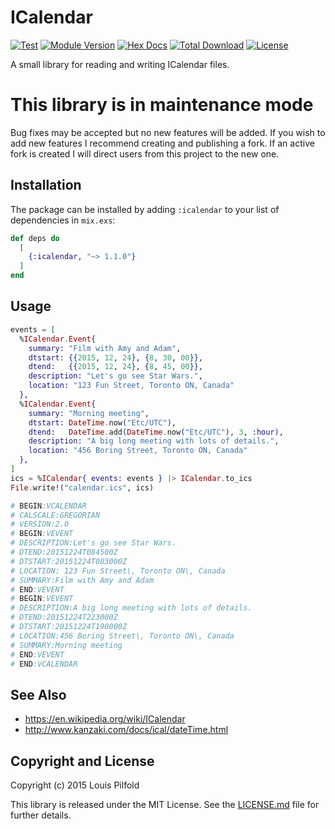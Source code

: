 # ICalendar

[![Test](https://github.com/lpil/icalendar/actions/workflows/test.yml/badge.svg)](https://github.com/lpil/icalendar/actions/workflows/test.yml)
[![Module Version](https://img.shields.io/hexpm/v/icalendar.svg)](https://hex.pm/packages/icalendar)
[![Hex Docs](https://img.shields.io/badge/hex-docs-lightgreen.svg)](https://hexdocs.pm/icalendar/)
[![Total Download](https://img.shields.io/hexpm/dt/icalendar.svg)](https://hex.pm/packages/icalendar)
[![License](https://img.shields.io/hexpm/l/icalendar.svg)](https://github.com/lpil/icalendar/blob/master/LICENSE.md)

A small library for reading and writing ICalendar files.

# This library is in maintenance mode

Bug fixes may be accepted but no new features will be added. If you wish to add
new features I recommend creating and publishing a fork. If an active fork is
created I will direct users from this project to the new one.

## Installation

The package can be installed by adding `:icalendar` to your list of dependencies
in `mix.exs`:

```elixir
def deps do
  [
    {:icalendar, "~> 1.1.0"}
  ]
end
```

## Usage

```elixir
events = [
  %ICalendar.Event{
    summary: "Film with Amy and Adam",
    dtstart: {{2015, 12, 24}, {8, 30, 00}},
    dtend:   {{2015, 12, 24}, {8, 45, 00}},
    description: "Let's go see Star Wars.",
    location: "123 Fun Street, Toronto ON, Canada"
  },
  %ICalendar.Event{
    summary: "Morning meeting",
    dtstart: DateTime.now("Etc/UTC"),
    dtend:   DateTime.add(DateTime.now("Etc/UTC"), 3, :hour),
    description: "A big long meeting with lots of details.",
    location: "456 Boring Street, Toronto ON, Canada"
  },
]
ics = %ICalendar{ events: events } |> ICalendar.to_ics
File.write!("calendar.ics", ics)

# BEGIN:VCALENDAR
# CALSCALE:GREGORIAN
# VERSION:2.0
# BEGIN:VEVENT
# DESCRIPTION:Let's go see Star Wars.
# DTEND:20151224T084500Z
# DTSTART:20151224T083000Z
# LOCATION: 123 Fun Street\, Toronto ON\, Canada
# SUMMARY:Film with Amy and Adam
# END:VEVENT
# BEGIN:VEVENT
# DESCRIPTION:A big long meeting with lots of details.
# DTEND:20151224T223000Z
# DTSTART:20151224T190000Z
# LOCATION:456 Boring Street\, Toronto ON\, Canada
# SUMMARY:Morning meeting
# END:VEVENT
# END:VCALENDAR
```

## See Also

- https://en.wikipedia.org/wiki/ICalendar
- http://www.kanzaki.com/docs/ical/dateTime.html

## Copyright and License

Copyright (c) 2015 Louis Pilfold

This library is released under the MIT License. See the [LICENSE.md](./LICENSE.md) file
for further details.
